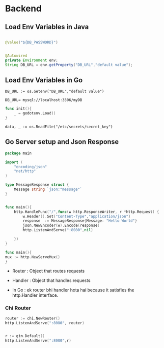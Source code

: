 # Backend

## Load Env Variables in Java


```java

@Value("${DB_PASSWORD}")

```

```java

@Autowired
private Environment env;
String DB_URL = env.getProperty("DB_URL","default value");

```

## Load Env Variables in Go

`DB_URL := os.Getenv("DB_URL","default value")`

`DB_URL= mysql://localhost:3306/myDB`

```go
func init(){
    _ = godotenv.Load()
}
```

`data, _ := os.ReadFile("/etc/secrets/secret_key")`



## Go Server setup and Json Response

```go
package main

import (
	"encoding/json"
	"net/http"
)

type MessageResponse struct {
	Message string `json:"message"`
}


func main(){
	http.HandleFunc("/",func(w http.ResponseWriter, r *http.Request) {
		w.Header().Set("Content-Type","application/json")
		response  := MessageResponse{Message: "Hello World"}
		json.NewEncoder(w).Encode(response)
		http.ListenAndServe(":8080",nil)

	})
}

```

```go
func main(){
mux := http.NewServeMux()
}
```

- Router : Object that routes requests

- Handler : Object that handles requests

- In Go : ek router bhi handler hota hai because it satisfies the http.Handler interface.


### Chi Router

```go
router := chi.NewRouter()
http.ListenAndServe(":8080", router)
```

```go

r := gin.Default()
http.ListenAndServe(":8080",r)

```
